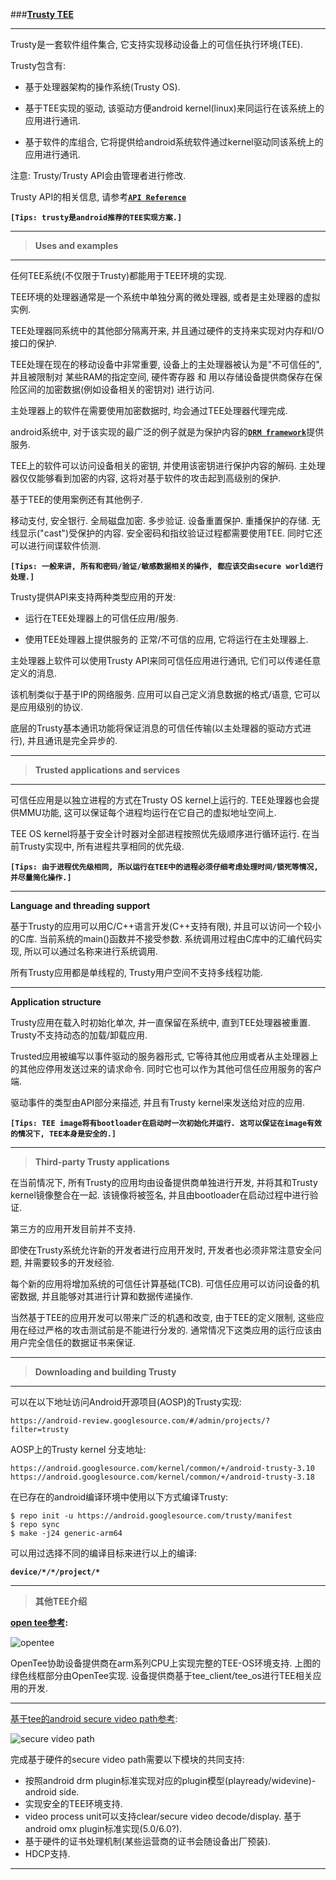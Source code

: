 
###[**Trusty TEE**](http://source.android.com/security/trusty/index.html)

-----
Trusty是一套软件组件集合, 它支持实现移动设备上的可信任执行环境(TEE).

Trusty包含有:

 - 基于处理器架构的操作系统(Trusty OS).

 - 基于TEE实现的驱动, 该驱动方便android kernel(linux)来同运行在该系统上的应用进行通讯.

 - 基于软件的库组合, 它将提供给android系统软件通过kernel驱动同该系统上的应用进行通讯.

注意: Trusty/Trusty API会由管理者进行修改.

Trusty API的相关信息, 请参考[**`API Reference`**](http://source.android.com/security/trusty/trusty-ref.html)

**`[Tips: trusty是android推荐的TEE实现方案.]`**

-----
> **Uses and examples**

-----
任何TEE系统(不仅限于Trusty)都能用于TEE环境的实现.

TEE环境的处理器通常是一个系统中单独分离的微处理器, 或者是主处理器的虚拟实例. 

TEE处理器同系统中的其他部分隔离开来, 并且通过硬件的支持来实现对内存和I/O接口的保护.

TEE处理在现在的移动设备中非常重要, 设备上的主处理器被认为是"不可信任的", 并且被限制对 某些RAM的指定空间, 硬件寄存器 和 用以存储设备提供商保存在保险区间的加密数据(例如设备相关的密钥对) 进行访问. 

主处理器上的软件在需要使用加密数据时, 均会通过TEE处理器代理完成.

android系统中, 对于该实现的最广泛的例子就是为保护内容的[**`DRM framework`**](http://source.android.com/devices/drm.html)提供服务. 

TEE上的软件可以访问设备相关的密钥, 并使用该密钥进行保护内容的解码. 主处理器仅仅能够看到加密的内容, 这将对基于软件的攻击起到高级别的保护.

基于TEE的使用案例还有其他例子. 

移动支付, 安全银行. 全局磁盘加密. 多步验证. 设备重置保护. 重播保护的存储. 无线显示("cast")受保护的内容. 安全密码和指纹验证过程都需要使用TEE. 同时它还可以进行间谍软件侦测.

**`[Tips: 一般来讲, 所有和密码/验证/敏感数据相关的操作, 都应该交由secure world进行处理.]`**

Trusty提供API来支持两种类型应用的开发:

 - 运行在TEE处理器上的可信任应用/服务.

 - 使用TEE处理器上提供服务的 正常/不可信的应用, 它将运行在主处理器上.

主处理器上软件可以使用Trusty API来同可信任应用进行通讯, 它们可以传递任意定义的消息. 

该机制类似于基于IP的网络服务.  应用可以自己定义消息数据的格式/语意, 它可以是应用级别的协议. 

底层的Trusty基本通讯功能将保证消息的可信任传输(以主处理器的驱动方式进行), 并且通讯是完全异步的.

-----
> **Trusted applications and services**

-----
可信任应用是以独立进程的方式在Trusty OS kernel上运行的. TEE处理器也会提供MMU功能, 这可以保证每个进程均运行在它自己的虚拟地址空间上. 

TEE OS kernel将基于安全计时器对全部进程按照优先级顺序进行循环运行. 在当前Trusty实现中, 所有进程共享相同的优先级.

**`[Tips: 由于进程优先级相同, 所以运行在TEE中的进程必须仔细考虑处理时间/锁死等情况, 并尽量简化操作.]`**

-----
**Language and threading support**

基于Trusty的应用可以用C/C++语言开发(C++支持有限), 并且可以访问一个较小的C库. 当前系统的main()函数并不接受参数. 系统调用过程由C库中的汇编代码实现, 所以可以通过名称来进行系统调用.

所有Trusty应用都是单线程的, Trusty用户空间不支持多线程功能.

-----
**Application structure**

Trusty应用在载入时初始化单次, 并一直保留在系统中, 直到TEE处理器被重置. Trusty不支持动态的加载/卸载应用.

Trusted应用被编写以事件驱动的服务器形式, 它等待其他应用或者从主处理器上的其他应停用发送过来的请求命令. 同时它也可以作为其他可信任应用服务的客户端. 

驱动事件的类型由API部分来描述, 并且有Trusty kernel来发送给对应的应用.

**`[Tips: TEE image将有bootloader在启动时一次初始化并运行. 这可以保证在image有效的情况下, TEE本身是安全的.]`**

-----
> **Third-party Trusty applications**

在当前情况下, 所有Trusty的应用均由设备提供商单独进行开发, 并将其和Trusty kernel镜像整合在一起. 该镜像将被签名, 并且由bootloader在启动过程中进行验证. 

第三方的应用开发目前并不支持.

即使在Trusty系统允许新的开发者进行应用开发时, 开发者也必须非常注意安全问题, 并需要较多的开发经验. 

每个新的应用将增加系统的可信任计算基础(TCB). 可信任应用可以访问设备的机密数据, 并且能够对其进行计算和数据传递操作.

当然基于TEE的应用开发可以带来广泛的机遇和改变, 由于TEE的定义限制, 这些应用在经过严格的攻击测试前是不能进行分发的. 通常情况下这类应用的运行应该由用户完全信任的数据证书来保证.

-----
> **Downloading and building Trusty**

-----
可以在以下地址访问Android开源项目(AOSP)的Trusty实现:

    https://android-review.googlesource.com/#/admin/projects/?filter=trusty

AOSP上的Trusty kernel 分支地址:

    https://android.googlesource.com/kernel/common/+/android-trusty-3.10
    https://android.googlesource.com/kernel/common/+/android-trusty-3.18

在已存在的android编译环境中使用以下方式编译Trusty:

    $ repo init -u https://android.googlesource.com/trusty/manifest
    $ repo sync
    $ make -j24 generic-arm64

可以用过选择不同的编译目标来进行以上的编译: 

**`device/*/*/project/*`**

-----
> **其他TEE介绍**

**[open tee参考](http://www.linaro.org/blog/core-dump/op-tee-open-source-security-mass-market/):**

![opentee](http://www.linaro.org/wp-content/uploads/2014/09/op-tee_diagram.png)

OpenTee协助设备提供商在arm系列CPU上实现完整的TEE-OS环境支持. 上图的绿色线框部分由OpenTee实现. 设备提供商基于tee_client/tee_os进行TEE相关应用的开发.

-----
[基于tee的android secure video path参考](http://embedded-computing.com/articles/distributed-using-trusted-execution-environment/):

![secure video path](http://d2lupdnmi5p5au.cloudfront.net/i__src9fe7ccf370bd91e1526c8fb595468df4_paraf0d99c20bd457d46a92c72841873c47.jpeg)

完成基于硬件的secure video path需要以下模块的共同支持:

 - 按照android drm plugin标准实现对应的plugin模型(playready/widevine)-android side.
 - 实现安全的TEE环境支持.
 - video process unit可以支持clear/secure video decode/display. 基于android omx plugin标准实现(5.0/6.0?).
 - 基于硬件的证书处理机制(某些运营商的证书会随设备出厂预装).
 - HDCP支持.

-----
